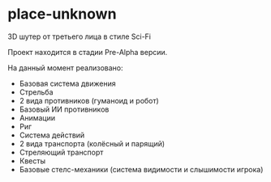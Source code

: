 # place-unknown
3D шутер от третьего лица в стиле Sci-Fi

Проект находится в стадии Pre-Alpha версии.

На данный момент реализовано:

- Базовая система движения
- Стрельба
- 2 вида противников (гуманоид и робот)
- Базовый ИИ противников
- Анимации
- Риг
- Система действий
- 2 вида транспорта (колёсный и парящий)
- Стреляющий транспорт
- Квесты
- Базовые стелс-механики (система видимости и слышимости игрока)

